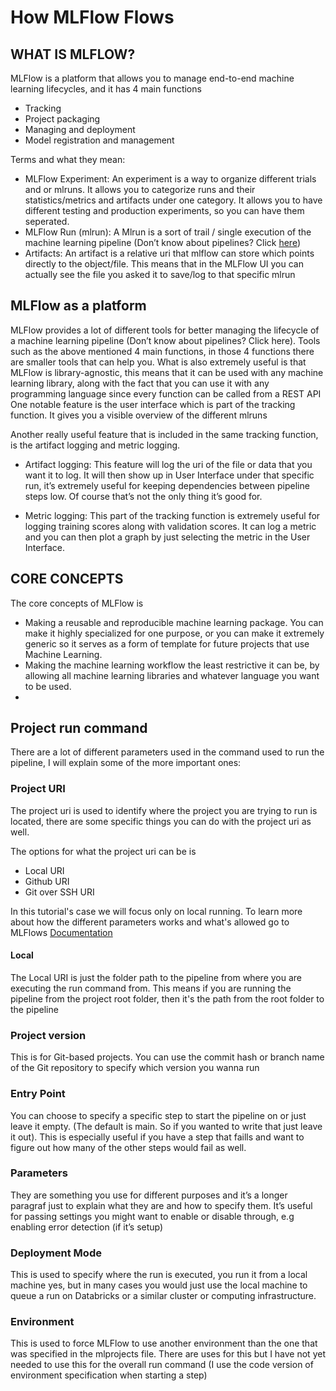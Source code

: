 # How MLFlow Flows

## WHAT IS MLFLOW?

MLFlow is a platform that allows you to manage end-to-end machine learning lifecycles, and it has 4 main functions

- Tracking
- Project packaging
- Managing and deployment
- Model registration and management

Terms and what they mean:

- MLFlow Experiment: An experiment is a way to organize different trials and or mlruns. It allows you to categorize runs and their statistics/metrics and artifacts under one category. It allows you to have different testing and production experiments, so you can have them seperated.
- MLFlow Run (mlrun): A Mlrun is a sort of trail / single execution of the machine learning pipeline (Don’t know about pipelines? Click [here](https://c3.ai/glossary/machine-learning/machine-learning-pipeline/#:~:text=A%20machine%20learning%20pipeline%20is,model%20parameters%2C%20and%20prediction%20outputs.))
- Artifacts: An artifact is a relative uri that mlflow can store which points directly to the object/file. This means that in the MLFlow UI you can actually see the file you asked it to save/log to that specific mlrun

## MLFlow as a platform

MLFlow provides a lot of different tools for better managing the lifecycle of a machine learning pipeline (Don’t know about pipelines? Click here). Tools such as the above mentioned 4 main functions, in those 4 functions there are smaller tools that can help you. What is also extremely useful is that MLFlow is library-agnostic, this means that it can be used with any machine learning library, along with the fact that you can use it with any programming language since every function can be called from a REST API
One notable feature is the user interface which is part of the tracking function. It gives you a visible overview of the different mlruns

Another really useful feature that is included in the same tracking function, is the artifact logging and metric logging.

- Artifact logging: This feature will log the uri of the file or data that you want it to log. It will then show up in User Interface under that specific run, it’s extremely useful for keeping dependencies between pipeline steps low. Of course that’s not the only thing it’s good for.

- Metric logging: This part of the tracking function is extremely useful for logging training scores along with validation scores. It can log a metric and you can then plot a graph by just selecting the metric in the User Interface.

## CORE CONCEPTS

The core concepts of MLFlow is

- Making a reusable and reproducible machine learning package. You can make it highly specialized for one purpose, or you can make it extremely generic so it serves as a form of template for future projects that use Machine Learning.
- Making the machine learning workflow the least restrictive it can be, by allowing all machine learning libraries and whatever language you want to be used.
- 

## Project run command

There are a lot of different parameters used in the command used to run the pipeline, I will explain some of the more important ones:

### **Project URI**

The project uri is used to identify where the project you are trying to run is located, there are some specific things you can do with the project uri as well.

The options for what the project uri can be is

- Local URI
- Github URI
- Git over SSH URI

In this tutorial's case we will focus only on local running. To learn more about how the different parameters works and what's allowed go to MLFlows [Documentation](https://mlflow.org/docs/latest/projects.html#running-projects)

#### Local

The Local URI is just the folder path to the pipeline from where you are executing the run command from. This means if you are running the pipeline from the project root folder, then it's the path from the root folder to the pipeline

### **Project version**

This is for Git-based projects. You can use the commit hash or branch name of the Git repository to specify which version you wanna run

### **Entry Point**

You can choose to specify a specific step to start the pipeline on or just leave it empty. (The default is main. So if you wanted to write that just leave it out). This is especially useful if you have a step that faills and want to figure out how many of the other steps would fail as well.

### **Parameters**

They are something you use for different purposes and it’s a longer paragraf just to explain what they are and how to specify them. It’s useful for passing settings you might want to enable or disable through, e.g enabling error detection (if it’s setup)

### **Deployment Mode**

This is used to specify where the run is executed, you run it from a local machine yes, but in many cases you would just use the local machine to queue a run on Databricks or a similar cluster or computing infrastructure.

### **Environment**

This is used to force MLFlow to use another environment than the one that was specified in the mlprojects file. There are uses for this but I have not yet needed to use this for the overall run command (I use the code version of environment specification when starting a step)

